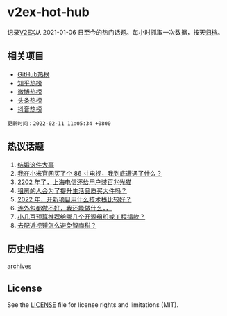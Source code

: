 # v2ex-hot-hub

 记录[V2EX](https://www.v2ex.com/)从 2021-01-06 日至今的热门话题。每小时抓取一次数据，按天[归档](archives)。
 
 ## 相关项目

- [GitHub热榜](https://github.com/snaildev/github-hot-hub)
- [知乎热榜](https://github.com/snaildev/zhihu-hot-hub)
- [微博热榜](https://github.com/snaildev/weibo-hot-hub)
- [头条热榜](https://github.com/snaildev/toutiao-hot-hub)
- [抖音热榜](https://github.com/snaildev/douyin-hot-hub)


 `更新时间：2022-02-11 11:05:34 +0800`

## 热议话题

1. [结婚这件大事](https://www.v2ex.com/t/833069)
1. [我在小米官网买了个 86 寸电视，我到底遭遇了什么？](https://www.v2ex.com/t/832936)
1. [2202 年了，上海电信还给用户装百兆光猫](https://www.v2ex.com/t/832955)
1. [租房的人会为了提升生活品质买大件吗？](https://www.v2ex.com/t/833000)
1. [2022 年，开新项目用什么技术栈比较好？](https://www.v2ex.com/t/832932)
1. [连外包都做不好，我还能做什么，，](https://www.v2ex.com/t/833004)
1. [小几百预算推荐给哪几个开源组织或工程捐款？](https://www.v2ex.com/t/833079)
1. [去配近视镜怎么避免智商税？](https://www.v2ex.com/t/832976)

## 历史归档

[archives](archives)

## License

See the [LICENSE](LICENSE) file for license rights and limitations (MIT).

